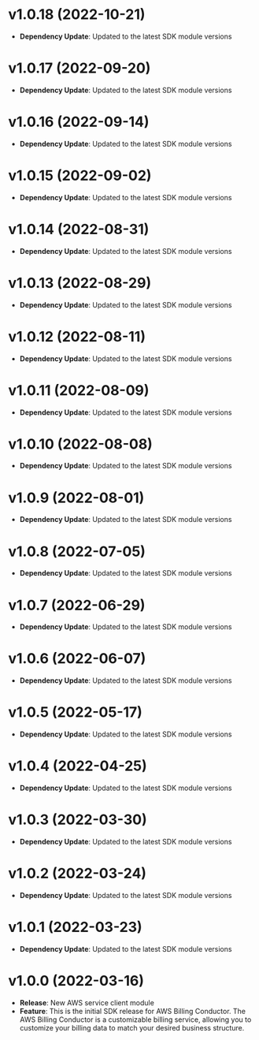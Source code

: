 # v1.0.18 (2022-10-21)

* **Dependency Update**: Updated to the latest SDK module versions

# v1.0.17 (2022-09-20)

* **Dependency Update**: Updated to the latest SDK module versions

# v1.0.16 (2022-09-14)

* **Dependency Update**: Updated to the latest SDK module versions

# v1.0.15 (2022-09-02)

* **Dependency Update**: Updated to the latest SDK module versions

# v1.0.14 (2022-08-31)

* **Dependency Update**: Updated to the latest SDK module versions

# v1.0.13 (2022-08-29)

* **Dependency Update**: Updated to the latest SDK module versions

# v1.0.12 (2022-08-11)

* **Dependency Update**: Updated to the latest SDK module versions

# v1.0.11 (2022-08-09)

* **Dependency Update**: Updated to the latest SDK module versions

# v1.0.10 (2022-08-08)

* **Dependency Update**: Updated to the latest SDK module versions

# v1.0.9 (2022-08-01)

* **Dependency Update**: Updated to the latest SDK module versions

# v1.0.8 (2022-07-05)

* **Dependency Update**: Updated to the latest SDK module versions

# v1.0.7 (2022-06-29)

* **Dependency Update**: Updated to the latest SDK module versions

# v1.0.6 (2022-06-07)

* **Dependency Update**: Updated to the latest SDK module versions

# v1.0.5 (2022-05-17)

* **Dependency Update**: Updated to the latest SDK module versions

# v1.0.4 (2022-04-25)

* **Dependency Update**: Updated to the latest SDK module versions

# v1.0.3 (2022-03-30)

* **Dependency Update**: Updated to the latest SDK module versions

# v1.0.2 (2022-03-24)

* **Dependency Update**: Updated to the latest SDK module versions

# v1.0.1 (2022-03-23)

* **Dependency Update**: Updated to the latest SDK module versions

# v1.0.0 (2022-03-16)

* **Release**: New AWS service client module
* **Feature**: This is the initial SDK release for AWS Billing Conductor. The AWS Billing Conductor is a customizable billing service, allowing you to customize your billing data to match your desired business structure.

